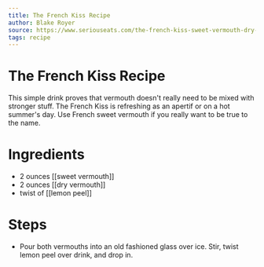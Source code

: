 ```yaml
---
title: The French Kiss Recipe
author: Blake Royer
source: https://www.seriouseats.com/the-french-kiss-sweet-vermouth-dry-vermouth-easy-cocktail
tags: recipe
---
```

# The French Kiss Recipe
This simple drink proves that vermouth doesn't really need to be mixed with stronger stuff. The French Kiss is refreshing as an apertif or on a hot summer's day. Use French sweet vermouth if you really want to be true to the name.
# Ingredients
- 2 ounces [[sweet vermouth]]
- 2 ounces [[dry vermouth]] 
- twist of [[lemon peel]]
# Steps
- Pour both vermouths into an old fashioned glass over ice. Stir, twist lemon peel over drink, and drop in.
